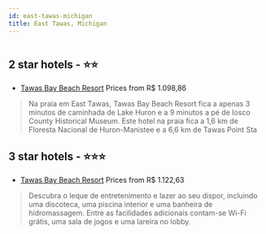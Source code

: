 ```yaml
---
id: east-tawas-michigan
title: East Tawas, Michigan
---
```


<center><img src="https://i.travelapi.com/hotels/1000000/30000/20500/20406/c78144a8_z.jpg" alt="" /></center>


##  2 star hotels - ⭐️⭐️

-    [Tawas Bay Beach Resort](https://us.hurb.com/hotels/east-tawas/tawas-bay-beach-resort-HT-03CI?cmp=18055) Prices from R$ 1.098,86
   > Na praia em East Tawas, Tawas Bay Beach Resort fica a apenas 3 minutos de caminhada de Lake Huron e a 9 minutos a pé de Iosco County Historical Museum.  Este hotel na praia fica a 1,6 km de Floresta Nacional de Huron-Manistee e a 6,6 km de Tawas Point Sta

##  3 star hotels - ⭐️⭐️⭐️

-    [Tawas Bay Beach Resort](https://us.hurb.com/hotels/east-tawas/tawas-bay-beach-resort-HT-OQQT?cmp=18055) Prices from R$ 1.122,63
   > Descubra o leque de entretenimento e lazer ao seu dispor, incluindo uma discoteca, uma piscina interior e uma banheira de hidromassagem. Entre as facilidades adicionais contam-se Wi-Fi grátis, uma sala de jogos e uma lareira no lobby.
